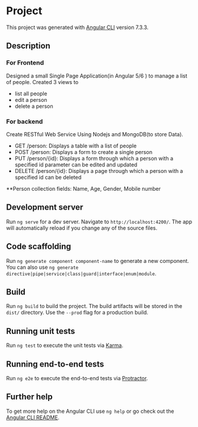 # Project

This project was generated with [Angular CLI](https://github.com/angular/angular-cli) version 7.3.3.

## Description
### For Frontend
Designed a small Single Page Application(in Angular 5/6 ) to manage a list of people. Created 3 views to
- list all people
- edit a person 
- delete a person

### For backend
Create  RESTful Web Service Using  Nodejs and  MongoDB(to store Data). 
- GET /person: Displays a table with a list of people
- POST /person: Displays a form to create a single person
- PUT /person/{id}: Displays a form through which a person with a specified id parameter can be edited and updated
- DELETE /person/{id}: Displays a page through which a person with a specified id can be deleted

**Person collection fields: Name, Age, Gender, Mobile number

## Development server

Run `ng serve` for a dev server. Navigate to `http://localhost:4200/`. The app will automatically reload if you change any of the source files.

## Code scaffolding

Run `ng generate component component-name` to generate a new component. You can also use `ng generate directive|pipe|service|class|guard|interface|enum|module`.

## Build

Run `ng build` to build the project. The build artifacts will be stored in the `dist/` directory. Use the `--prod` flag for a production build.

## Running unit tests

Run `ng test` to execute the unit tests via [Karma](https://karma-runner.github.io).

## Running end-to-end tests

Run `ng e2e` to execute the end-to-end tests via [Protractor](http://www.protractortest.org/).

## Further help

To get more help on the Angular CLI use `ng help` or go check out the [Angular CLI README](https://github.com/angular/angular-cli/blob/master/README.md).
